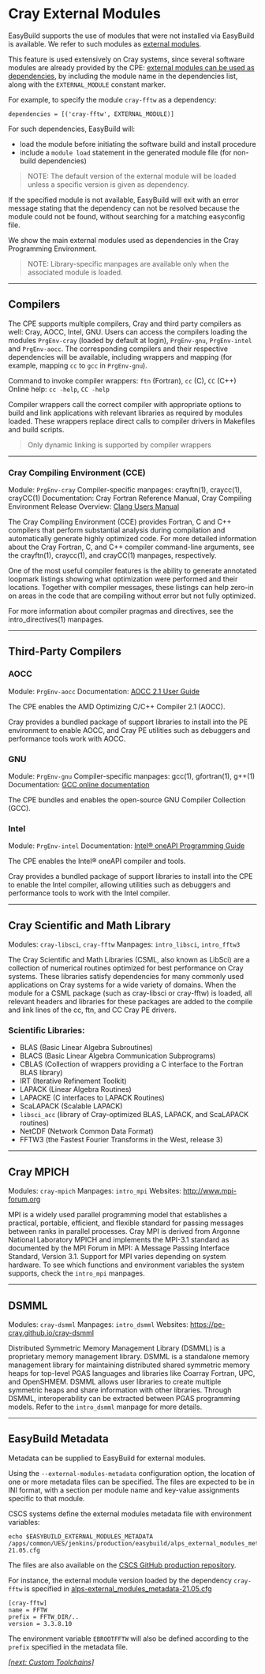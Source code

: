 # Cray External Modules

EasyBuild supports the use of modules that were not installed via EasyBuild is available. 
We refer to such modules as [external modules](https://docs.easybuild.io/en/latest/Using_external_modules.html).

This feature is used extensively on Cray systems, since several software modules are already provided by the 
CPE: [external modules can be used as dependencies](https://docs.easybuild.io/en/latest/Using_external_modules.html#using-external-modules-as-dependencies), by including the module name in the dependencies list, 
along with the `EXTERNAL_MODULE` constant marker.

For example, to specify the module `cray-fftw` as a dependency:
```
dependencies = [('cray-fftw', EXTERNAL_MODULE)]
```

For such dependencies, EasyBuild will:
* load the module before initiating the software build and install procedure
* include a `module load` statement in the generated module file (for non-build dependencies)

> NOTE: The default version of the external module will be loaded unless a specific version is given as dependency. 

If the specified module is not available, EasyBuild will exit with an error message stating that the dependency 
can not be resolved because the module could not be found, without searching for a matching easyconfig file.

We show the main external modules used as dependencies in the Cray Programming Environment.

> NOTE: Library-specific manpages are available only when the associated module is loaded.

---

## Compilers

The CPE supports multiple compilers, Cray and third party compilers as well: Cray, AOCC, Intel, GNU. 
Users can access the compilers loading the modules `PrgEnv-cray` (loaded by default at login), `PrgEnv-gnu`,
`PrgEnv-intel` and `PrgEnv-aocc`.
The corresponding compilers and their respective dependencies will be available, including wrappers and mapping 
(for example, mapping `cc` to `gcc` in `PrgEnv-gnu`).

Command to invoke compiler wrappers: `ftn` (Fortran), `cc` (C), `CC` (C++)
Online help: `cc -help`, `CC -help`

Compiler wrappers call the correct compiler with appropriate options to build and link applications with relevant libraries as
required by modules loaded. These wrappers replace direct calls to compiler drivers in Makefiles and build scripts.

> Only dynamic linking is supported by compiler wrappers

---

### Cray Compiling Environment (CCE)

Module: `PrgEnv-cray`
Compiler-specific manpages: crayftn(1), craycc(1), crayCC(1)
Documentation: Cray Fortran Reference Manual, Cray Compiling Environment Release
Overview: [Clang Users Manual](https://clang.llvm.org/docs/UsersManual.html)

The Cray Compiling Environment (CCE) provides Fortran, C and C++ compilers that perform substantial analysis
during compilation and automatically generate highly optimized code. 
For more detailed information about the Cray Fortran, C, and C++ compiler command-line arguments, see the
crayftn(1), craycc(1), and crayCC(1) manpages, respectively.

One of the most useful compiler features is the ability to generate annotated loopmark listings showing what
optimization were performed and their locations. Together with compiler messages, these listings can help zero-in
on areas in the code that are compiling without error but not fully optimized.

For more information about compiler pragmas and directives, see the intro_directives(1) manpages.

---

## Third-Party Compilers


### AOCC

Module: `PrgEnv-aocc`
Documentation: [AOCC 2.1 User Guide](https://developer.amd.com/wp-content/resources/AOCC-2.1-User-Guide.pdf)

The CPE enables the AMD Optimizing C/C++ Compiler 2.1 (AOCC). 

Cray provides a bundled package of support libraries to install into the PE environment to enable AOCC, 
and Cray PE utilities such as debuggers and performance tools work with AOCC.

### GNU

Module: `PrgEnv-gnu`
Compiler-specific manpages: gcc(1), gfortran(1), g++(1)
Documentation: [GCC online documentation](https://gcc.gnu.org/onlinedocs)

The CPE bundles and enables the open-source GNU Compiler Collection (GCC). 

### Intel

Module: `PrgEnv-intel`
Documentation: [Intel® oneAPI Programming Guide](https://software.intel.com/content/www/us/en/develop/documentation/oneapi-programming-guide/top/oneapi-development-environment-setup.html)

The CPE enables the Intel® oneAPI compiler and tools. 

Cray provides a bundled package of support libraries to install into the CPE to enable the Intel compiler, allowing
utilities such as debuggers and performance tools to work with the Intel compiler. 

---

## Cray Scientific and Math Library

Modules: `cray-libsci`, `cray-fftw`
Manpages: `intro_libsci`, `intro_fftw3`

The Cray Scientific and Math Libraries (CSML, also known as LibSci) are a collection of numerical routines
optimized for best performance on Cray systems. These libraries satisfy dependencies for many commonly used
applications on Cray systems for a wide variety of domains. When the module for a CSML package (such as
cray-libsci or cray-fftw) is loaded, all relevant headers and libraries for these packages are added to the
compile and link lines of the cc, ftn, and CC Cray PE drivers.

### Scientific Libraries:

* BLAS (Basic Linear Algebra Subroutines)
* BLACS (Basic Linear Algebra Communication Subprograms)
* CBLAS (Collection of wrappers providing a C interface to the Fortran BLAS library)
* IRT (Iterative Refinement Toolkit)
* LAPACK (Linear Algebra Routines)
* LAPACKE (C interfaces to LAPACK Routines)
* ScaLAPACK (Scalable LAPACK)
* `libsci_acc` (library of Cray-optimized BLAS, LAPACK, and ScaLAPACK routines)
* NetCDF (Network Common Data Format)
* FFTW3 (the Fastest Fourier Transforms in the West, release 3)

---

## Cray MPICH

Modules: `cray-mpich`
Manpages: `intro_mpi`
Websites: http://www.mpi-forum.org

MPI is a widely used parallel programming model that establishes a practical, portable, efficient, and flexible
standard for passing messages between ranks in parallel processes. Cray MPI is derived from Argonne National
Laboratory MPICH and implements the MPI-3.1 standard as documented by the MPI Forum in MPI: A Message
Passing Interface Standard, Version 3.1.
Support for MPI varies depending on system hardware. To see which functions and environment variables the
system supports, check the `intro_mpi` manpages.

--- 

## DSMML

Modules: `cray-dsmml`
Manpages: `intro_dsmml`
Websites: https://pe-cray.github.io/cray-dsmml

Distributed Symmetric Memory Management Library (DSMML) is a proprietary memory management library.
DSMML is a standalone memory management library for maintaining distributed shared symmetric memory
heaps for top-level PGAS languages and libraries like Coarray Fortran, UPC, and OpenSHMEM. DSMML allows
user libraries to create multiple symmetric heaps and share information with other libraries. Through DSMML,
interoperability can be extracted between PGAS programming models.
Refer to the `intro_dsmml` manpage for more details.

---

## EasyBuild Metadata

Metadata can be supplied to EasyBuild for external modules.

Using the `--external-modules-metadata` configuration option, the location of one or more metadata files can be specified.
The files are expected to be in INI format, with a section per module name and key-value assignments specific to that module.

CSCS systems define the external modules metadata file with environment variables:
```
echo $EASYBUILD_EXTERNAL_MODULES_METADATA 
/apps/common/UES/jenkins/production/easybuild/alps_external_modules_metadata-21.05.cfg
```
The files are also available on the [CSCS GitHub production repository](https://github.com/eth-cscs/production). 

For instance, the external module version loaded by the dependency `cray-fftw` is specified in [alps-external_modules_metadata-21.05.cfg](https://github.com/eth-cscs/production/blob/master/easybuild/alps-external_modules_metadata-21.05.cfg)
```
[cray-fftw]
name = FFTW
prefix = FFTW_DIR/..
version = 3.3.8.10
```
The environment variable `EBROOTFFTW` will also be defined according to the `prefix` specified in the metadata file. 

*[[next: Custom Toolchains]](custom_toolchains.md)*

